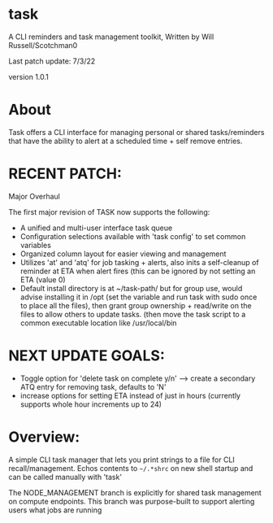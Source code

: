 # task
 A CLI reminders and task management toolkit, Written by Will Russell/Scotchman0
 
Last patch update: 7/3/22

version 1.0.1

# About
Task offers a CLI interface for managing personal or shared tasks/reminders that have the ability to alert at a scheduled time + self remove entries.

# RECENT PATCH:
Major Overhaul

The first major revision of TASK now supports the following:
- A unified and multi-user interface task queue
- Configuration selections available with 'task config' to set common variables
- Organized column layout for easier viewing and management
- Utilizes 'at' and 'atq' for job tasking + alerts, also inits a self-cleanup of reminder at ETA when alert fires (this can be ignored by not setting an ETA (value 0)
- Default install directory is at ~/task-path/ but for group use, would advise installing it in /opt (set the variable and run task with sudo once to place all the files), then grant group ownership + read/write on the files to allow others to update tasks. (then move the task script to a common executable location like /usr/local/bin

# NEXT UPDATE GOALS:
- Toggle option for 'delete task on complete y/n' --> create a secondary ATQ entry for removing task, defaults to 'N'
- increase options for setting ETA instead of just in hours (currently supports whole hour increments up to 24)

# Overview:
A simple CLI task manager that lets you print strings to a file for CLI recall/management. Echos contents to `~/.*shrc` on new shell startup and can be called manually with 'task'

The NODE_MANAGEMENT branch is explicitly for shared task management on compute endpoints. This branch was purpose-built to support alerting users what jobs are running 
